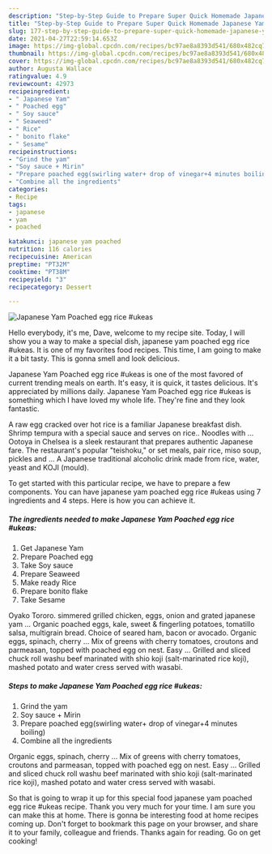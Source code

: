 ```yaml
---
description: "Step-by-Step Guide to Prepare Super Quick Homemade Japanese Yam Poached egg rice #ukeas"
title: "Step-by-Step Guide to Prepare Super Quick Homemade Japanese Yam Poached egg rice #ukeas"
slug: 177-step-by-step-guide-to-prepare-super-quick-homemade-japanese-yam-poached-egg-rice-ukeas
date: 2021-04-27T22:59:14.653Z
image: https://img-global.cpcdn.com/recipes/bc97ae8a8393d541/680x482cq70/japanese-yam-poached-egg-rice-ukeas-recipe-main-photo.jpg
thumbnail: https://img-global.cpcdn.com/recipes/bc97ae8a8393d541/680x482cq70/japanese-yam-poached-egg-rice-ukeas-recipe-main-photo.jpg
cover: https://img-global.cpcdn.com/recipes/bc97ae8a8393d541/680x482cq70/japanese-yam-poached-egg-rice-ukeas-recipe-main-photo.jpg
author: Augusta Wallace
ratingvalue: 4.9
reviewcount: 42973
recipeingredient:
- " Japanese Yam"
- " Poached egg"
- " Soy sauce"
- " Seaweed"
- " Rice"
- " bonito flake"
- " Sesame"
recipeinstructions:
- "Grind the yam"
- "Soy sauce + Mirin"
- "Prepare poached egg(swirling water+ drop of vinegar+4 minutes boiling)"
- "Combine all the ingredients"
categories:
- Recipe
tags:
- japanese
- yam
- poached

katakunci: japanese yam poached 
nutrition: 116 calories
recipecuisine: American
preptime: "PT32M"
cooktime: "PT38M"
recipeyield: "3"
recipecategory: Dessert

---
```



![Japanese Yam Poached egg rice #ukeas](https://img-global.cpcdn.com/recipes/bc97ae8a8393d541/680x482cq70/japanese-yam-poached-egg-rice-ukeas-recipe-main-photo.jpg)

Hello everybody, it's me, Dave, welcome to my recipe site. Today, I will show you a way to make a special dish, japanese yam poached egg rice #ukeas. It is one of my favorites food recipes. This time, I am going to make it a bit tasty. This is gonna smell and look delicious.

Japanese Yam Poached egg rice #ukeas is one of the most favored of current trending meals on earth. It's easy, it is quick, it tastes delicious. It's appreciated by millions daily. Japanese Yam Poached egg rice #ukeas is something which I have loved my whole life. They're fine and they look fantastic.

A raw egg cracked over hot rice is a familiar Japanese breakfast dish. Shrimp tempura with a special sauce and serves on rice.. Noodles with … Ootoya in Chelsea is a sleek restaurant that prepares authentic Japanese fare. The restaurant&#39;s popular &#34;teishoku,&#34; or set meals, pair rice, miso soup, pickles and … A Japanese traditional alcoholic drink made from rice, water, yeast and KOJI (mould).


To get started with this particular recipe, we have to prepare a few components. You can have japanese yam poached egg rice #ukeas using 7 ingredients and 4 steps. Here is how you can achieve it.

<!--inarticleads1-->

##### The ingredients needed to make Japanese Yam Poached egg rice #ukeas:

1. Get  Japanese Yam
1. Prepare  Poached egg
1. Take  Soy sauce
1. Prepare  Seaweed
1. Make ready  Rice
1. Prepare  bonito flake
1. Take  Sesame


Oyako Tororo. simmered grilled chicken, eggs, onion and grated japanese yam … Organic poached eggs, kale, sweet &amp; fingerling potatoes, tomatillo salsa, multigrain bread. Choice of seared ham, bacon or avocado. Organic eggs, spinach, cherry … Mix of greens with cherry tomatoes, croutons and parmeasan, topped with poached egg on nest. Easy … Grilled and sliced chuck roll washu beef marinated with shio koji (salt-marinated rice koji), mashed potato and water cress served with wasabi. 

<!--inarticleads2-->

##### Steps to make Japanese Yam Poached egg rice #ukeas:

1. Grind the yam
1. Soy sauce + Mirin
1. Prepare poached egg(swirling water+ drop of vinegar+4 minutes boiling)
1. Combine all the ingredients


Organic eggs, spinach, cherry … Mix of greens with cherry tomatoes, croutons and parmeasan, topped with poached egg on nest. Easy … Grilled and sliced chuck roll washu beef marinated with shio koji (salt-marinated rice koji), mashed potato and water cress served with wasabi. 

So that is going to wrap it up for this special food japanese yam poached egg rice #ukeas recipe. Thank you very much for your time. I am sure you can make this at home. There is gonna be interesting food at home recipes coming up. Don't forget to bookmark this page on your browser, and share it to your family, colleague and friends. Thanks again for reading. Go on get cooking!
